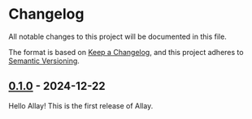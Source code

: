# Changelog

All notable changes to this project will be documented in this file.

The format is based on [Keep a Changelog](https://keepachangelog.com/en/1.1.0/),
and this project adheres to [Semantic Versioning](https://semver.org/spec/v2.0.0.html).

## [0.1.0](https://github.com/AllayMC/Allay/releases/tag/0.1.0) - 2024-12-22

Hello Allay! This is the first release of Allay.

